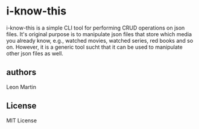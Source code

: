 # i-know-this

i-know-this is a simple CLI tool for performing CRUD operations on json files. It's original purpose is to manipulate json files that store which media you already know, e.g., watched movies, watched series, red books and so on. However, it is a generic tool sucht that it can be used to manipulate other json files as well.

## authors

Leon Martin

## License

MIT License

